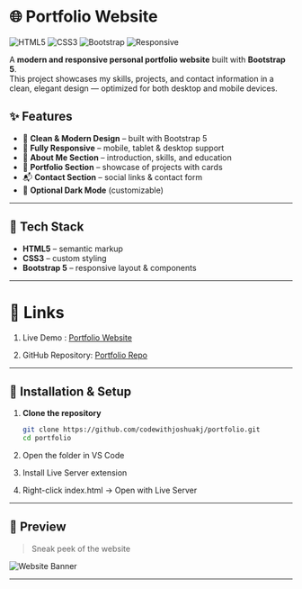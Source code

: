 # 🌐 Portfolio Website

![HTML5](https://img.shields.io/badge/HTML5-orange?logo=html5&logoColor=white)
![CSS3](https://img.shields.io/badge/CSS3-blue?logo=css3&logoColor=white)
![Bootstrap](https://img.shields.io/badge/Bootstrap-563D7C?logo=bootstrap&logoColor=white)
![Responsive](https://img.shields.io/badge/Responsive-Yes-brightgreen)

A **modern and responsive personal portfolio website** built with **Bootstrap 5**.  
This project showcases my skills, projects, and contact information in a clean, elegant design — optimized for both desktop and mobile devices.  

## ✨ Features
- 🎨 **Clean & Modern Design** – built with Bootstrap 5  
- 📱 **Fully Responsive** – mobile, tablet & desktop support  
- 👤 **About Me Section** – introduction, skills, and education  
- 💼 **Portfolio Section** – showcase of projects with cards  
- 📬 **Contact Section** – social links & contact form  
- 🌙 **Optional Dark Mode** (customizable)  

---

## 🧰 Tech Stack
- **HTML5** – semantic markup  
- **CSS3** – custom styling  
- **Bootstrap 5** – responsive layout & components  

---

# 🔗 Links

1. Live Demo : [Portfolio Website](https://codewithjoshuakj.github.io/portfolio/)

2. GitHub Repository: [ Portfolio Repo](https://github.com/codewithjoshuakj/portfolio.git) 

---

## 📂 Installation & Setup

1. **Clone the repository**
   ```bash
   git clone https://github.com/codewithjoshuakj/portfolio.git
   cd portfolio
2. Open the folder in VS Code

3. Install Live Server extension

4. Right-click index.html → Open with Live Server
   
---   

## 📸 Preview
> Sneak peek of the website  

![Website Banner](assets/img/codewithjoshuakj.github.io_portfolio_.png)

---